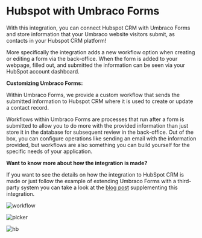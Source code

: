 # Hubspot with Umbraco Forms
With this integration, you can connect Hubspot CRM with Umbraco Forms and store information  that your Umbraco website visitors submit, as contacts in your Hubspot CRM platform!

More specifically the integration adds a new workflow option when creating or editing a form via the back-office. When the form is added to your webpage, filled out, and submitted the information can be seen via your HubSpot account dashboard. 

**Customizing Umbraco Forms:**

Within Umbraco Forms, we provide a custom workflow that sends the submitted information to Hubspot CRM where it is used to create or update a contact record. 

Workflows within Umbraco Forms are processes that run after a form is submitted to allow you to do more with the provided information than just store it in the database for subsequent review in the back-office. Out of the box, you can configure operations like sending an email with the information provided, but workflows are also something you can build yourself for the specific needs of your application. 

**Want to know more about how the integration is made?**

If you want to see the details on how the integration to HubSpot CRM is made or just follow the example of extending Umbraco Forms with a third-party system you can take a look at the [blog post](https://umbraco.com/blog/integrating-umbraco-forms-with-hubspot-crm/) supplementing this integration. 

![workflow](https://raw.githubusercontent.com/umbraco/Umbraco.Forms.Integrations/main/src/Umbraco.Forms.Integrations.Crm.Hubspot/docs/images/workflow.png)

![picker](https://raw.githubusercontent.com/umbraco/Umbraco.Forms.Integrations/main/src/Umbraco.Forms.Integrations.Crm.Hubspot/docs/images/picker.png)

![hb](https://raw.githubusercontent.com/umbraco/Umbraco.Forms.Integrations/main/src/Umbraco.Forms.Integrations.Crm.Hubspot/docs/images/hb.png)
